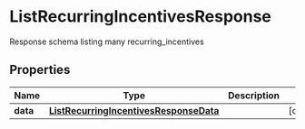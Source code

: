 

# ListRecurringIncentivesResponse

Response schema listing many recurring_incentives

## Properties

| Name | Type | Description | Notes |
|------------ | ------------- | ------------- | -------------|
|**data** | [**ListRecurringIncentivesResponseData**](ListRecurringIncentivesResponseData.md) |  |  [optional] |



